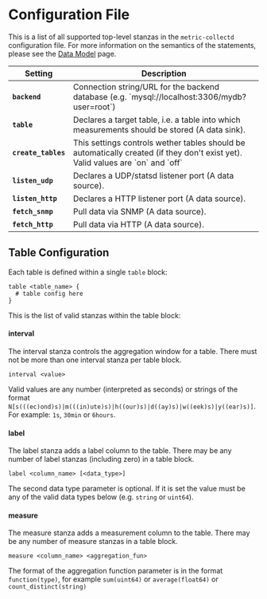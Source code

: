 Configuration File
==================

This is a list of all supported top-level stanzas in the `metric-collectd`
configuration file. For more information on the semantics of the statements,
please see the [Data Model](/documentation/data-model) page.

<table>
  <thead>
    <tr>
      <th>Setting</th>
      <th>Description</th>
    </tr>
  </thead>
  <tbody>
    <tr>
      <td><code><strong>backend</strong></code></td>
      <td>Connection string/URL for the backend database (e.g. `mysql://localhost:3306/mydb?user=root`)</td>
    </tr>
    <tr>
      <td><code><strong>table</strong></code></td>
      <td>Declares a target table, i.e. a table into which measurements should be stored (A data sink).</td>
    </tr>
    <tr>
      <td><code><strong>create_tables</strong></code></td>
      <td>This settings controls wether tables should be automatically created (if they don't exist yet). Valid values are `on` and `off`</td>
    </tr>
    <tr>
      <td><code><strong>listen_udp</strong></code></td>
      <td>Declares a UDP/statsd listener port (A data source).</td>
    </tr>
    <tr>
      <td><code><strong>listen_http</strong></code></td>
      <td>Declares a HTTP listener port (A data source).</td>
    </tr>
    <tr>
      <td><code><strong>fetch_snmp</strong></code></td>
      <td>Pull data via SNMP (A data source).</td>
    </tr>
    <tr>
      <td><code><strong>fetch_http</strong></code></td>
      <td>Pull data via HTTP (A data source).</td>
    </tr>
  </tbody>
</table>


## Table Configuration

Each table is defined within a single `table` block:

    table <table_name> {
      # table config here
    }

This is the list of valid stanzas within the table block:

#### interval

The interval stanza controls the aggregation window for a table. There must not
be more than one interval stanza per table block.

    interval <value>

Valid values are any number (interpreted as seconds) or strings of the format
`N[s(((ec)ond)s)|m(((in)ute)s)|h((our)s)|d((ay)s)|w((eek)s)|y((ear)s)]`. For
example: `1s`, `30min` or `6hours`.

#### label

The label stanza adds a label column to the table. There may be any number of
label stanzas (including zero) in a table block.

    label <column_name> [<data_type>]

The second data type parameter is optional. If it is set the value must be
any of the valid data types below (e.g. `string` or `uint64`).

#### measure

The measure stanza adds a measurement column to the table. There may be any number
of measure stanzas in a table block.

    measure <column_name> <aggregation_fun>

The format of the aggregation function parameter is in the format `function(type)`,
for example `sum(uint64)` or `average(float64)` or `count_distinct(string)`

